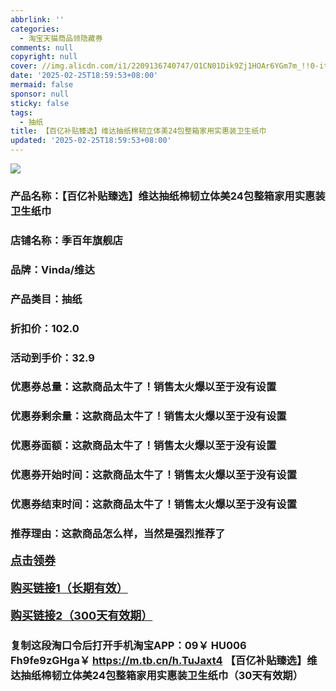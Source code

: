 ```yaml
---
abbrlink: ''
categories:
  - 淘宝天猫商品领隐藏券
comments: null
copyright: null
cover: //img.alicdn.com/i1/2209136740747/O1CN01Dik9Zj1HOAr6YGm7m_!!0-item_pic.jpg
date: '2025-02-25T18:59:53+08:00'
mermaid: false
sponsor: null
sticky: false
tags:
  - 抽纸
title: 【百亿补贴臻选】维达抽纸棉韧立体美24包整箱家用实惠装卫生纸巾
updated: '2025-02-25T18:59:53+08:00'
--- 
```


![](//img.alicdn.com/i1/2209136740747/O1CN01Dik9Zj1HOAr6YGm7m_!!0-item_pic.jpg)

### 产品名称：【百亿补贴臻选】维达抽纸棉韧立体美24包整箱家用实惠装卫生纸巾
### 店铺名称：季百年旗舰店
### 品牌：Vinda/维达
### 产品类目：抽纸
### 折扣价：102.0
### 活动到手价：32.9
### 优惠券总量：这款商品太牛了！销售太火爆以至于没有设置
### 优惠券剩余量：这款商品太牛了！销售太火爆以至于没有设置
### 优惠券面额：这款商品太牛了！销售太火爆以至于没有设置
### 优惠券开始时间：这款商品太牛了！销售太火爆以至于没有设置
### 优惠券结束时间：这款商品太牛了！销售太火爆以至于没有设置
### 推荐理由：这款商品怎么样，当然是强烈推荐了

<p style="font-size: 18px; font-weight: bold;">
  <a href="这款商品太牛了！销售太火爆以至于没有设置" target="_blank">点击领券</a>
</p>
<p style="font-size: 18px; font-weight: bold;">
  <a href="https://s.click.taobao.com/t?e=m%3D2%26s%3D1wwCnqXCZzRw4vFB6t2Z2ueEDrYVVa64K7Vc7tFgwiHjf2vlNIV67k2Uw6Vjz9mVtYQMu9Tydq33ID%2FV1RqsF4wnCJeELi4I%2FIEn%2BS1IjHAB0ghlTd7WlZVm%2FOAUUFw71qrpxiwMoCNxc1AtbZGVS%2FI4j1lMEsMXQEjgy61i3fbNEPXytV9ALoS4zvCRUrqu4CjdFp7roI9b6ERVBUJZJffElXOGyT9Mzc6M3Bk%2BJ6dSl%2BynsdjxKXW97orADmkbl3qqm8ceaGqPgysBSxHfUOXVLEPDWL24%2FufIeaShmLvWGPPZ03CRxG1eLIuyazZZztc3pVfDIfDGDmntuH4VtA%3D%3D&umpChannel=bybtqdyh&u_channel=bybtqdyh" target="_blank">购买链接1（长期有效）</a>
</p>
<p style="font-size: 18px; font-weight: bold;">
  <a href="https://s.click.taobao.com/4tdbVNs" target="_blank">购买链接2（300天有效期）</a>
</p>

### 复制这段淘口令后打开手机淘宝APP：09￥ HU006 Fh9fe9zGHga￥ https://m.tb.cn/h.TuJaxt4  【百亿补贴臻选】维达抽纸棉韧立体美24包整箱家用实惠装卫生纸巾（30天有效期）
